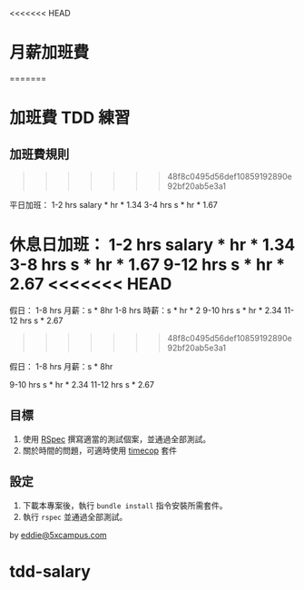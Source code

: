 <<<<<<< HEAD
# 月薪加班費
=======
# 加班費 TDD 練習

## 加班費規則
>>>>>>> 48f8c0495d56def10859192890e92bf20ab5e3a1

平日加班：
1-2 hrs salary * hr * 1.34
3-4 hrs s * hr * 1.67

休息日加班：
1-2 hrs salary * hr * 1.34
3-8 hrs s * hr * 1.67
9-12 hrs s * hr * 2.67
<<<<<<< HEAD
=======

假日：
1-8 hrs 月薪：s * 8hr
1-8 hrs 時薪：s * hr * 2
9-10 hrs s * hr * 2.34
11-12 hrs s * 2.67
>>>>>>> 48f8c0495d56def10859192890e92bf20ab5e3a1

假日：
1-8 hrs 月薪：s * 8hr
<!-- 1-8 hrs 時薪：s * hr * 2 -->
9-10 hrs s * hr * 2.34
11-12 hrs s * 2.67

## 目標

1. 使用 [RSpec](https://rspec.info/) 撰寫適當的測試個案，並通過全部測試。
2. 關於時間的問題，可適時使用 [timecop](https://github.com/travisjeffery/timecop) 套件

## 設定

1. 下載本專案後，執行 `bundle install` 指令安裝所需套件。
2. 執行 `rspec` 並通過全部測試。

by eddie@5xcampus.com
# tdd-salary

